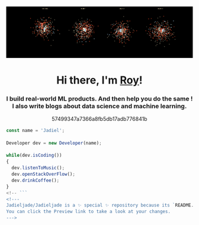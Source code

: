 ![GitHub Banner](https://github.com/Jadieljade/Jadieljade/blob/main/banner.gif)

<h1 align="center">Hi there, I'm <a href="https://github.com/Jadieljade">Roy</a>!</h1>
<h3 align="center">I build real-world ML products. And then help you do the same ! I also write blogs about data science and machine learning.</h3>
<p align="center">57499347a7366a8fb5db17adb776841b</p>

````js
const name = 'Jadiel';

Developer dev = new Developer(name);

while(dev.isCoding())
{
  dev.listenToMusic();
  dev.openStackOverFlow();
  dev.drinkCoffee();
}
<!-- ```
<!---
Jadieljade/Jadieljade is a ✨ special ✨ repository because its `README.md` (this file) appears on your GitHub profile.
You can click the Preview link to take a look at your changes.
--->
